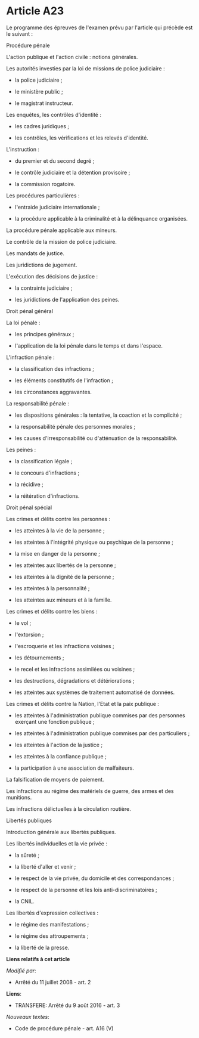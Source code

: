 # Article A23

Le programme des épreuves de l'examen prévu par l'article qui précède est le suivant : 

Procédure pénale 

L'action publique et l'action civile : notions générales. 

Les autorités investies par la loi de missions de police judiciaire : 

- la police judiciaire ; 

- le ministère public ; 

- le magistrat instructeur. 

Les enquêtes, les contrôles d'identité : 

- les cadres juridiques ; 

- les contrôles, les vérifications et les relevés d'identité.

L'instruction : 

- du premier et du second degré ; 

- le contrôle judiciaire et la détention provisoire ; 

- la commission rogatoire. 

Les procédures particulières : 

- l'entraide judiciaire internationale ; 

- la procédure applicable à la criminalité et à la délinquance organisées. 

La procédure pénale applicable aux mineurs. 

Le contrôle de la mission de police judiciaire. 

Les mandats de justice. 

Les juridictions de jugement.

L'exécution des décisions de justice : 

- la contrainte judiciaire ; 

- les juridictions de l'application des peines. 

Droit pénal général 

La loi pénale : 

- les principes généraux ; 

- l'application de la loi pénale dans le temps et dans l'espace.

L'infraction pénale : 

- la classification des infractions ; 

- les éléments constitutifs de l'infraction ; 

- les circonstances aggravantes. 

La responsabilité pénale : 

- les dispositions générales : la tentative, la coaction et la complicité ; 

- la responsabilité pénale des personnes morales ; 

- les causes d'irresponsabilité ou d'atténuation de la responsabilité. 

Les peines : 

- la classification légale ; 

- le concours d'infractions ; 

- la récidive ; 

- la réitération d'infractions. 

Droit pénal spécial 

Les crimes et délits contre les personnes : 

- les atteintes à la vie de la personne ; 

- les atteintes à l'intégrité physique ou psychique de la personne ; 

- la mise en danger de la personne ; 

- les atteintes aux libertés de la personne ; 

- les atteintes à la dignité de la personne ; 

- les atteintes à la personnalité ; 

- les atteintes aux mineurs et à la famille. 

Les crimes et délits contre les biens : 

- le vol ; 

- l'extorsion ; 

- l'escroquerie et les infractions voisines ; 

- les détournements ; 

- le recel et les infractions assimilées ou voisines ; 

- les destructions, dégradations et détériorations ; 

- les atteintes aux systèmes de traitement automatisé de données. 

Les crimes et délits contre la Nation, l'Etat et la paix publique : 

- les atteintes à l'administration publique commises par des personnes exerçant une fonction publique ; 

- les atteintes à l'administration publique commises par des particuliers ; 

- les atteintes à l'action de la justice ; 

- les atteintes à la confiance publique ; 

- la participation à une association de malfaiteurs. 

La falsification de moyens de paiement. 

Les infractions au régime des matériels de guerre, des armes et des munitions. 

Les infractions délictuelles à la circulation routière. 

Libertés publiques 

Introduction générale aux libertés publiques. 

Les libertés individuelles et la vie privée : 

- la sûreté ; 

- la liberté d'aller et venir ; 

- le respect de la vie privée, du domicile et des correspondances ; 

- le respect de la personne et les lois anti-discriminatoires ; 

- la CNIL. 

Les libertés d'expression collectives : 

- le régime des manifestations ; 

- le régime des attroupements ; 

- la liberté de la presse.

**Liens relatifs à cet article**

_Modifié par_:

  - Arrêté du 11 juillet 2008 - art. 2

**Liens**:

  - TRANSFERE: Arrêté du 9 août 2016 - art. 3

_Nouveaux textes_:

  - Code de procédure pénale - art. A16 (V)
